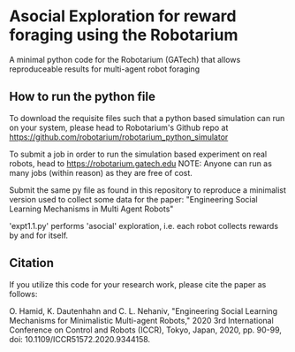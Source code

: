 # Asocial Exploration for reward foraging using the Robotarium
A minimal python code for the Robotarium (GATech) that allows reproduceable results for multi-agent robot foraging

## How to run the python file
To download the requisite files such that a python based simulation can run on your system, please head to Robotarium's Github repo at
https://github.com/robotarium/robotarium_python_simulator

To submit a job in order to run the simulation based experiment on real robots, head to 
https://robotarium.gatech.edu
NOTE: Anyone can run as many jobs (within reason) as they are free of cost.

Submit the same py file as found in this repository to reproduce a minimalist version used to collect some data for the paper:
"Engineering Social Learning Mechanisms in Multi Agent Robots"

'expt1.1.py' performs 'asocial' exploration, i.e. each robot collects rewards by and for itself. 

## Citation
If you utilize this code for your research work, please cite the paper as follows:

O. Hamid, K. Dautenhahn and C. L. Nehaniv, "Engineering Social Learning Mechanisms for Minimalistic Multi-agent Robots," 2020 3rd International Conference on Control and Robots (ICCR), Tokyo, Japan, 2020, pp. 90-99, doi: 10.1109/ICCR51572.2020.9344158.
